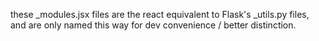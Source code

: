 
these _modules.jsx files are the react equivalent to 
Flask's _utils.py files, and are only named this way
for dev convenience / better distinction.